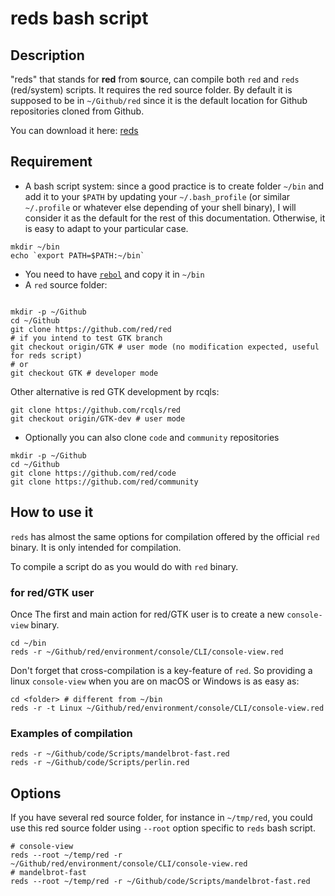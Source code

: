 # reds bash script


## Description

"reds" that stands for **red** from **s**ource,  can compile both `red` and `reds` (red/system) scripts. It requires the red source folder. By default it is supposed to be in `~/Github/red` since it is the default location for Github repositories cloned from Github.

You can download it here: [reds](https://raw.githubusercontent.com/rcqls/reds/master/reds)

## Requirement

* A bash script system: since a good practice is to create folder `~/bin` and add it to your `$PATH` by updating your `~/.bash_profile` (or similar `~/.profile` or whatever else depending of your shell binary), I will consider it as the default for the rest of this documentation. Otherwise, it is easy to adapt to your particular case.

```
mkdir ~/bin
echo `export PATH=$PATH:~/bin`

```

* You need to have [`rebol`](http://rebol.com/download.html) and copy it in `~/bin` 
* A `red` source folder:
```

mkdir -p ~/Github
cd ~/Github
git clone https://github.com/red/red
# if you intend to test GTK branch
git checkout origin/GTK # user mode (no modification expected, useful for reds script)
# or
git checkout GTK # developer mode
```
Other alternative is red GTK development by rcqls: 

```
git clone https://github.com/rcqls/red
git checkout origin/GTK-dev # user mode
```

* Optionally you can also clone `code` and `community` repositories 

```
mkdir -p ~/Github
cd ~/Github
git clone https://github.com/red/code
git clone https://github.com/red/community
```

## How to use it

`reds` has almost the same options for compilation offered by the official `red` binary. It is only intended for compilation.

To compile a script do as you would do with `red` binary.

### for red/GTK user

Once 
The first and main action for red/GTK user is to create a new `console-view` binary.

```{bash}
cd ~/bin
reds -r ~/Github/red/environment/console/CLI/console-view.red
```

Don't forget that cross-compilation is a key-feature of `red`. So providing a linux `console-view` when you are on macOS or Windows is as easy as:

```{bash}
cd <folder> # different from ~/bin
reds -r -t Linux ~/Github/red/environment/console/CLI/console-view.red
```

###  Examples of compilation

```
reds -r ~/Github/code/Scripts/mandelbrot-fast.red
reds -r ~/Github/code/Scripts/perlin.red
```

## Options

If you have several red source folder, for instance in `~/tmp/red`, you could use this red source folder using `--root` option specific to `reds` bash script.

```
# console-view
reds --root ~/temp/red -r ~/Github/red/environment/console/CLI/console-view.red
# mandelbrot-fast
reds --root ~/temp/red -r ~/Github/code/Scripts/mandelbrot-fast.red
```